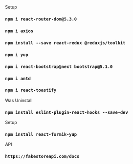 Setup

### `npm i react-router-dom@5.3.0`

### `npm i axios`

### `npm install --save react-redux @reduxjs/toolkit`

### `npm i yup`

### `npm i react-bootstrap@next bootstrap@5.1.0`

### `npm i antd`

### `npm i react-toastify`

Was Uninstall

### `npm install eslint-plugin-react-hooks --save-dev`

Setup

### `npm install react-formik-yup`

API

### `https://fakestoreapi.com/docs`
